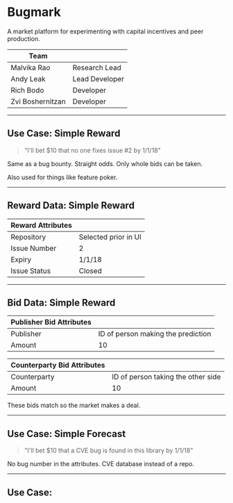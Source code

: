 # Bugmark

A market platform for experimenting with capital incentives and peer production.

| Team        |                                                   |
|---------------------|----------------------------------------------------------|
| Malvika Rao    | Research Lead |
| Andy Leak | Lead Developer                           |
| Rich Bodo       | Developer                             |
| Zvi Boshernitzan | Developer                                             |

---

## Use Case: Simple Reward

> "I'll bet $10 that no one fixes issue #2 by 1/1/18"

Same as a bug bounty.  Straight odds.  Only whole bids can be taken.

Also used for things like feature poker.


---

## Reward Data: Simple Reward

|   Reward Attributes    |                                                   |
|---------------------|----------------------------------------------------------|
| Repository    | Selected prior in UI |
| Issue Number | 2             |
| Expiry       |  1/1/18                      |
| Issue Status |   Closed                                     |



---

## Bid Data: Simple Reward

|   Publisher Bid Attributes     |                                                   |
|---------------------|----------------------------------------------------------|
| Publisher   | ID of person making the prediction |
| Amount | 10             |

|   Counterparty Bid Attributes   |                                                   |
|---------------------|----------------------------------------------------------|
| Counterparty   | ID of person taking the other side |
| Amount | 10             |

These bids match so the market makes a deal.

---

## Use Case: Simple Forecast

> "I'll bet $10 that a CVE bug is found in this library by 1/1/18"

No bug number in the attributes.  CVE database instead of a repo.

---

## Use Case: 
